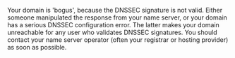 Your domain is 'bogus', because the DNSSEC signature is not valid. Either someone manipulated the response from your name server, or your domain has a serious DNSSEC configuration error. The latter makes your domain unreachable for any user who validates DNSSEC signatures. You should contact your name server operator (often your registrar or hosting provider) as soon as possible.
